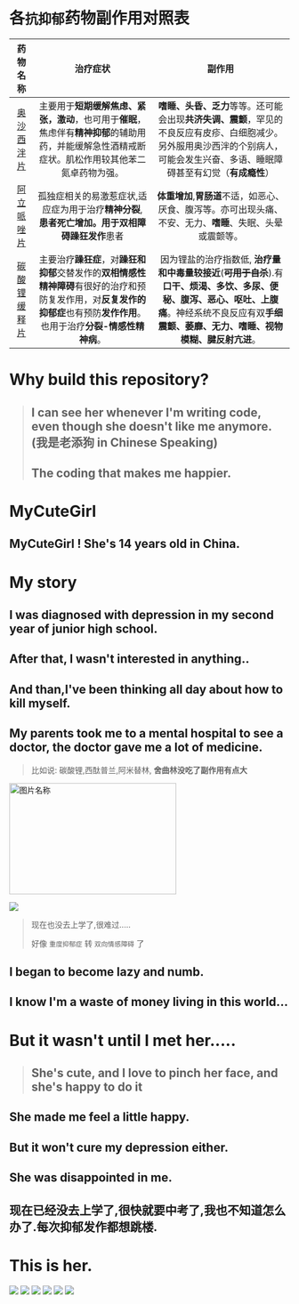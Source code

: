 <!--
 * @Author: whalefall
 * @Date: 2021-06-17 15:29:59
 * @LastEditTime: 2021-06-18 18:45:54
 * @Description: 
-->
# 各`抗抑郁`药物副作用对照表

|                           药物名称                           |                           治疗症状                           |                            副作用                            |
| :----------------------------------------------------------: | :----------------------------------------------------------: | :----------------------------------------------------------: |
| [奥沙西泮片](http://drugs.dxy.cn/search/drug.htm?keyword=%E5%A5%A5%E6%B2%99%E8%A5%BF%E6%B3%AE%E7%89%87) | 主要用于**短期缓解焦虑、紧张，激动**，也可用于**催眠**，焦虑伴有**精神抑郁**的辅助用药，并能缓解急性酒精戒断症状。肌松作用较其他苯二氮卓药物为强。 | **嗜睡、头昏、乏力**等等。还可能会出现**共济失调、震颤**，罕见的不良反应有皮疹、白细胞减少。另外服用奥沙西泮的个别病人，可能会发生兴奋、多语、睡眠障碍甚至有幻觉（**有成瘾性**） |
| [阿立哌唑片](http://drugs.dxy.cn/drug/frSns29YmepepmWKIr0plsplskl7pDyg==) | 孤独症相关的易激惹症状,适应症为用于治疗**精神分裂**,**患者死亡增加。**用于**双相障碍躁狂发作**患者 | **体重增加**,**胃肠道**不适，如恶心、厌食、腹泻等。亦可出现头痛、不安、无力、**嗜睡**、失眠、头晕或震颤等。 |
| [碳酸锂缓释片](http://drugs.dxy.cn/drug/Z69ucgieKbr0Biq7ZRRw5g==) | 主要治疗**躁狂症**，对**躁狂和抑郁**交替发作的**双相情感性精神障碍**有很好的治疗和预防复发作用，对**反复发作的抑郁症**也有预防**发作作用**。也用于治疗**分裂-情感性精神病**。 | 因为锂盐的治疗指数低, **治疗量和中毒量较接近**(~~**可用于自杀**~~).有**口干、烦渴、多饮、多尿、便秘、腹泻、恶心、呕吐、上腹痛**。神经系统不良反应有双**手细震颤、萎靡、无力、嗜睡、视物模糊、腱反射亢进**。 |



# Why build this repository?

> ## I can see her whenever I'm writing code, even though she doesn't like me anymore. (我是老添狗 in Chinese Speaking)
> 
> ## The coding that makes me happier.
# MyCuteGirl
## MyCuteGirl ! She's 14 years old in China.
# My story
## I was diagnosed with depression in my second year of junior high school.
## After that, I wasn't interested in anything..
## And than,I've been thinking all day about how to kill myself.
## My parents took me to a mental hospital to see a doctor, the doctor gave me a lot of medicine.
> 比如说: 碳酸锂,西酞普兰,阿米替林, **舍曲林没吃了副作用有点大**
<img src="http://m.qpic.cn/psc?/V13t77b51FagKn/45NBuzDIW489QBoVep5mcbk01xTZn.6rQcZghTYf2Pzj6e.Ph7t2AQYhEIpF7jHtFvv0OeArP5KlBkaT6ZIsQ79n9QCu4Bd1BKgd.fn40JI!/b&bo=VQOAAgAAAAABF.Q!&rf=viewer_4" width = "300" height = "200" alt="图片名称" align=center />

 ![](http://m.qpic.cn/psc?/V13t77b51FagKn/45NBuzDIW489QBoVep5mcVUJ*leC4HXrZtsA4KA9Opeg2UBaaZNXNsOyII*8LjwVW5lTMjEReHy85d62.joRBMouwxokWqXs2kuIzMSmElg!/b&bo=gAJVAwAAAAABF.Q!&rf=viewer_4)
> 
> 现在也没去上学了,很难过.....
> 
> 好像 `重度抑郁症` 转 `双向情感障碍` 了
## I began to become lazy and numb.
## I know I'm a waste of money living in this world...
# But it wasn't until I met her.....
> ## She's cute, and I love to pinch her face, and she's happy to do it
## She made me feel a little happy.
## But it won't cure my depression either.
## She was disappointed in me.
## 现在已经没去上学了,很快就要中考了,我也不知道怎么办了.每次抑郁发作都想跳楼.
# This is her.
![](img/1.jpg)
![](img/2.jpg)
![](img/3.jpg)
![](img/4.jpg)
![](img/5.jpg)
![](img/6.jpg)
